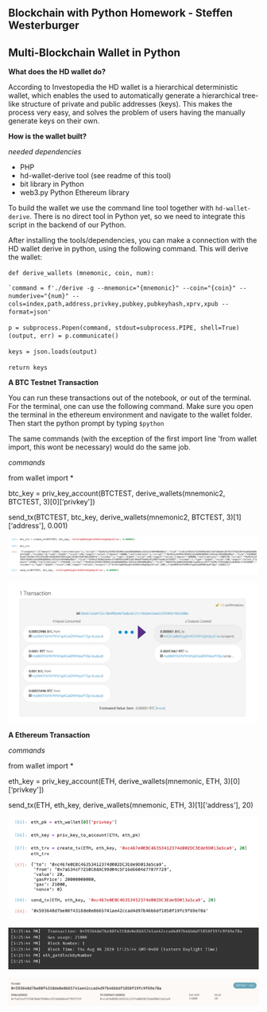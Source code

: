 ## Blockchain with Python Homework - Steffen Westerburger ##
## Multi-Blockchain Wallet in Python ##

**What does the HD wallet do?**

According to Investopedia the HD wallet is a hierarchical deterministic wallet, which enables the used to automatically generate a hierarchical tree-like structure of private and public addresses (keys). This makes the process very easy, and solves the problem of users having the manually generate keys on their own. 

**How is the wallet built?**

*needed dependencies*

* PHP
* hd-wallet-derive tool  (see readme of this tool)
* bit library in Python
* web3.py Python Ethereum library

To build the wallet we use the command line tool together with `hd-wallet-derive`. There is no direct tool in Python yet, so we need to integrate this script in the backend of our Python. 

After installing the tools/dependencies, you can make a connection with the HD wallet derive in python, using the following command. This will derive the wallet:

`def derive_wallets (mnemonic, coin, num):`
    
    `command = f'./derive -g --mnemonic="{mnemonic}" --coin="{coin}" --numderive="{num}" --cols=index,path,address,privkey,pubkey,pubkeyhash,xprv,xpub --format=json'

    p = subprocess.Popen(command, stdout=subprocess.PIPE, shell=True)
    (output, err) = p.communicate()
    
    keys = json.loads(output)
    
    return keys

**A BTC Testnet Transaction**

You can run these transactions out of the notebook, or out of the terminal. For the terminal, one can use the following command. Make sure you open the terminal in the ethereum environment and navigate to the wallet folder. Then start the python prompt by typing `$python`

The same commands (with the exception of the first import line 'from wallet import, this wont be necessary) would do the same job.

*commands*

from wallet import *

btc_key = priv_key_account(BTCTEST, derive_wallets(mnemonic2, BTCTEST, 3)[0][‘privkey'])

send_tx(BTCTEST, btc_key, derive_wallets(mnemonic2, BTCTEST, 3)[1][‘address'], 0.001)


![BTC Python Transaction](screenshots/btc_tx_python.png)

![BTC Web Confirmation](screenshots/btc_tx_web.png)

**A Ethereum Transaction**

*commands*

from wallet import *

eth_key = priv_key_account(ETH, derive_wallets(mnemonic, ETH, 3)[0][‘privkey'])

send_tx(ETH, eth_key, derive_wallets(mnemonic, ETH, 3)[1][‘address'], 20)

![ETH Python Transaction](screenshots/eth_tx_python.png)

![ETH Ganache Transaction](screenshots/eth_tx_ganache.png)

![ETH Ganache Transaction](screenshots/eth_tx_ganache2.png)
